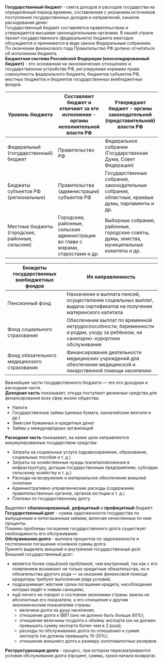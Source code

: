 **Государственный бюджет** - смета доходов и расходов государства на определённый период времени, составленная с указанием источников поступления государственных доходов и направлений, каналов расходования денег.  
Государственный бюджет составляется правительством и утверждается высшими законодательными органами. В нашей стране проект государственного (федерального) бюджета ежегодно обсуждается и принимается в виде закона Федеральным собранием. По окончании финансового года Правительство РФ должно отчитаться об исполнении бюджета.  
**Бюджетная система Российской Федерации (консолидированный бюджет)** - это основанная на экономических отношениях и государственном устройстве РФ, регулируемая нормами права совокупность федерального бюджета, бюджетов субъектов РФ, местных бюджетов и бюджетов государственных внебюджетных фондов.  

| Уровень бюджета                                 | Составляют бюджет и отвечают за его исполнение - органы исполнительной власти РФ | Утверждают бюджет - органы законодательной (представительной) власти РФ                       |
| ----------------------------------------------- | -------------------------------------------------------------------------------- | --------------------------------------------------------------------------------------------- |
| Федеральный (государственный) бюджет            | Правительство РФ                                                                 | Федеральное собрание (Государственная Дума, Совет Федерации)                                  |
| Бюджеты субъектов РФ (региональные)             | Правительства (администрации) субъектов РФ                                       | Государственные собрания, законодательные собрания, областные, краевые думы, парламенты и др. |
| Местные бюджеты (городские, районные, сельские) | Городские, районные, сельские администрации во главе с мэрами, старостами и др.  | Выборные собрания, районные, городские советы, думы, земства, муниципальные комитеты и др.    |
  
| Бюждеты государственных внебюджетных фондов | Их направленность                                                                                                                |
| ------------------------------------------- | -------------------------------------------------------------------------------------------------------------------------------- |
| Пенсионный фонд                             | Назначение и выплата пенсий, осуществление социальных выплат, выдача сертификатов на получение материнского капитала             |
| Фонд социального страхования                | Обеспечение выплат по временной нетрудоспособности, беременности и родам, уходу за ребёнком, на санитарно-курортное обслуживание |
| Фонд обязательного медицинского страхования | Финансирование деятельности медицинских учреждений для обеспечения медицинской и лекарственной помощи населению                  |
  
Важнейшие части государственного бюджета — это его доходная и расходная части.  
**Доходная часть** показывает, откуда поступают денежные средства для финансирования всех сфер жизни общества:  
- Налоги
- Государственные займы (ценные бумаги, казначейские векселя и др.) 
- Эмиссия бумажных и кредитных денег
- Займы у международных организаций
  
**Расходная часть** показывает, на какие цели направляются аккумулированные государством средства:
- Затраты на социальные услуги (здравоохранение, образование, социальные пособия и т. д.)
- Затраты на хозяйственные нужды (капиталовложения в инфраструктуру, дотации государственным предприятиям, субсидии сельскому хозяйству и т. д.)
- Расходы на вооружение и материальное обеспечение внешней политики
- Административно-управленческие расходы (содержание правительственных органов, органов юстиции и т. д.)
- Платежи по государственному долгу.
  
Выделяют **сбалансированный**, **дефицитный** и **профицитный** бюджет.  
**Государственный долг** - сумма задолженности государства по выпущенным и непогашенным займам, включая начисленные по ним проценты.  
Помимо проблемы погашения государственного долга существует необходимость его обслуживания.  
**Обслуживание долга** - выплата процентов по задолженности и постепенное погашение основной суммы долга.  
Принято выделять внешний и внутренний государственный долг.  
Внешний государственный долг:
- является более серьёзной проблемой, чем внутренний, так как с его появлением возникают не только кредитные обязательства, но и обязательства другого рода — за оказание финансовой помощи кредиторы требуют выполнения ряда условий;
- подразумевает жёсткие сроки погашения кредита, несоблюдение которых ведёт к новым санкциям;
- ещё ничего не говорит о состоянии экономики страны: важны не абсолютные его показатели, а его отношение к другим экономическим показателям страны:
	- величина долга на душу населения;
	- отношение долга к ВВП (оно не должно быть больше 80%);
	- отношение величины госдолга к объёму экспорта (он не должен превышать сумму экспорта более чем в 2 раза);
	- расходы по обслуживанию долга по отношению к сумме экспорта (не должны превышать 15-20%);
	- отношение внешнего долга к размеру золотовалютных резервов.
  
**Реструктуризация долга** - процесс, при котором пересматриваются условия обслуживания долга (процент, суммы, сроки начала возврата).